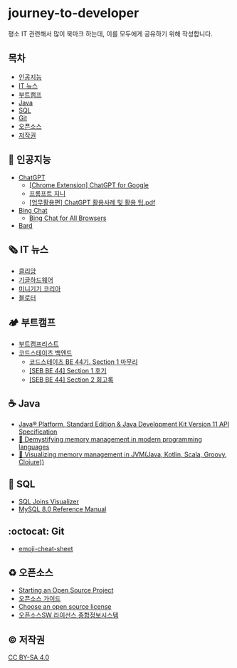 
# journey-to-developer

평소 IT 관련해서 많이 북마크 하는데, 이를 모두에게 공유하기 위해 작성합니다.

## 목차

- [인공지능](#robot-인공지능)
- [IT 뉴스](#newspaper_roll-it-뉴스)
- [부트캠프](#camping-부트캠프)
- [Java](#coffee-java)
- [SQL](#dolphin-sql)
- [Git](#octocat-git)
- [오픈소스](#recycle-오픈소스)
- [저작권](#copyright-저작권)


## :robot: 인공지능

- [ChatGPT](https://chat.openai.com/chat)
  - [[Chrome Extension] ChatGPT for Google](https://abctech.tistory.com/55)
  - [프롬프트 지니](https://www.promptgenie.ai/)
  - [[업무활용편] ChatGPT 활용사례 및 활용 팁.pdf](https://sdf.seoul.kr/comm/getFile?srvcId=BBSTY1&upperNo=2003&fileTy=ATTACH&fileNo=1&board=7)
- [Bing Chat](https://www.bing.com/ck/a?!&&p=a1dd48c5315149a1JmltdHM9MTY4MjgxMjgwMCZpZ3VpZD0wY2YyZDA1Ni1iODI1LTZiZDEtMTA1OS1jMzU1YjkwZDZhOTUmaW5zaWQ9NTE3OQ&ptn=3&hsh=3&fclid=0cf2d056-b825-6bd1-1059-c355b90d6a95&psq=bing+chat&u=a1aHR0cHM6Ly9iaW5nLmNvbS9jaGF0&ntb=1)
  - [Bing Chat for All Browsers](https://github.com/anaclumos/bing-chat-for-all-browsers)
- [Bard](https://bard.google.com/)

## :newspaper_roll: IT 뉴스

- [클리앙](https://www.clien.net/service/board/news)
- [기글하드웨어](https://gigglehd.com/gg/)
- [미니기기 코리아](https://meeco.kr/news)
- [블로터](https://www.bloter.net/news/articleList.html?page=1&total=28027&sc_section_code=S1N4&sc_sub_section_code=&sc_serial_code=&sc_area=&sc_level=&sc_article_type=&sc_view_level=&sc_sdate=&sc_edate=&sc_serial_number=&sc_word=&box_idxno=&sc_multi_code=&sc_is_image=&sc_is_movie=&sc_user_name=&sc_order_by=E&view_type=sm)

## :camping: 부트캠프

- [부트캠프리스트](https://boottent.sayun.studio/camps)
- [코드스테이츠 백엔드](https://www.codestates.com/course/backend-engineering)
  - [코드스테이츠 BE 44기. Section 1 마무리](https://cwhitestudy.tistory.com/34)
  - [[SEB BE 44] Section 1 후기](https://memodayoungee.tistory.com/82)
  - [[SEB BE 44] Section 2 회고록](https://memodayoungee.tistory.com/112)

## :coffee: Java

- [Java® Platform, Standard Edition & Java Development Kit
Version 11 API Specification](https://docs.oracle.com/en/java/javase/11/docs/api/index.html)
- [🚀 Demystifying memory management in modern programming languages](https://deepu.tech/memory-management-in-programming/)
- [🚀 Visualizing memory management in JVM(Java, Kotlin, Scala, Groovy, Clojure))](https://deepu.tech/memory-management-in-jvm/)

## :dolphin: SQL

- [SQL Joins Visualizer](https://sql-joins.leopard.in.ua/)
- [MySQL 8.0 Reference Manual](https://dev.mysql.com/doc/refman/8.0/en/)

## :octocat: Git

- [emoji-cheat-sheet](https://github.com/ikatyang/emoji-cheat-sheet#smileys--emotion)
  
## :recycle: 오픈소스

- [Starting an Open Source Project](https://opensource.guide/starting-a-project/)
- [오픈소스 가이드](https://naver.github.io/OpenSourceGuide/book/)
- [Choose an open source license](https://choosealicense.com/)
- [오픈소스SW 라이선스 종합정보시스템](https://www.olis.or.kr/license/introduction.do)

## :copyright: 저작권

[CC BY-SA 4.0](https://creativecommons.org/licenses/by-sa/4.0/deed.ko)
